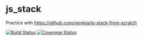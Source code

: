 # js_stack
Practice with https://github.com/verekia/js-stack-from-scratch

[![Build Status](https://img.shields.io/travis/jyunhanlin/js_stack.svg?style=flat-square)](https://travis-ci.org/jyunhanlin/js_stack)
[![Coverage Status](https://img.shields.io/coveralls/jyunhanlin/js_stack.svg?style=flat-square)](https://coveralls.io/github/jyunhanlin/js_stack?branch=master)
